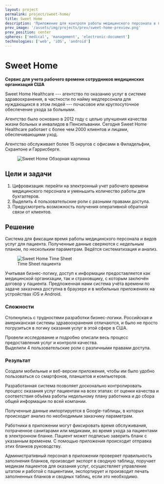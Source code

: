 ```yaml
---
layout: project
permalink: project/sweet-home/
title: Sweet Home
description: 'Приложение для контроля работы медицинского персонала в США: учет рабочего времени, выполнение недельного плана и оценка качества обслуживания от пациентов' 
prev_image: '/assets/img/projects/prev/sweet-home-preview.png'
prev_position: center
spheres: ['medical', 'management', 'electronic-document']
technologies: ['web', 'iOS', 'android']
---
```


# Sweet Home

**Сервис для учета рабочего времени сотрудников медицинских организаций США**

Sweet Home Healthcare --- агентство по оказанию услуг в системе здравоохранения, в частности по найму медперсонала для нуждающихся в этом людей --- почасовое или круглосуточное обеспечение ухода за больными.

Агентство было основано в 2012 году с целью улучшения качества жизни больных и инвалидов в Пенсильвании.
Сегодня Sweet Home Healthcare работает с более чем 2000 клиентов и лицами, обеспечивающими уход.

Агентство обслуживает более 15 округов с офисами в Филадельфии, Скрантоне и Гаррисберге.

<figure>
    <img src="{{ site.baseurl }}/assets/img/projects/sweet-home/sweet-home-1-overview.png" alt="Sweet Home Обзорная картинка"/>
</figure>


## Цели и задачи

1. Цифровизация: перейти на электронный учет рабочего времени медицинского персонала и уменьшить количество работы для бухгалтеров.
2. Выделить 4 пользовательские роли с разными правами доступа.
3. Предусмотреть возможность получения оперативной обратной связи от клиентов.

## Решение

Система для фиксации время работы медицинского персонала и видов услуг для пациента. Полученные данные сверяются с недельным планом, по нескольким параметрам. Ведётся систематизация и анализ.

<figure>
    <img src="{{ site.baseurl }}/assets/img/projects/sweet-home/sweet-home-2-time-sheet.png" alt="Sweet Home Time Sheet"/>
    <figcaption>Time Sheet пациента</figcaption>
</figure>

Учитывая бизнес-логику, доступ к информации предоставляется как медицинской организации, так и страховщику, с которым заключён договор у пациента. Предложенная нами система учёта времени по задаче заказчика доступна в браузере и в мобильных приложениях на устройствах iOS и Android.
 
### Сложности

Столкнулись с трудностями разработки бизнес-логики. Российская и американская системы здравоохранения отличаются, и было не просто погрузиться в логику оказания услуг в этой сфере в США.

Провели исследование и подробно описали весь процесс предоставления услуг и контроля качества. Выделили 4 пользовательские роли с различными правами доступа.
 
### Результат

Создали мобильные и веб-версии приложения, чтобы им было удобно пользоваться со смартфонов, планшетов и компьютеров.

Разработанная система позволяет досконально контролировать процесс оказания услуг пациентам на всех этапах: от оценки качества и соответствия объёма работы недельному плану работника и до сбора общей информации по всей компании.

Полученные данные импортируется в Google-таблицы, в которых происходит анализ по необходимым заказчику параметрам.

Работники в приложении могут фиксировать время обслуживания, потраченное санитарами или медиками, во время ухода за пациентами в электронном бланке. Пациент может подписью заверить бланк с указанным временем. С помощью приложения происходит отправка этих бланков руководству.

Административный персонал в приложении проверяет правильность заполнения бланков, производит экспорт в сводную таблицу, поручает медикам пациентов для оказания услуг, осуществляет управление штатом и работой с пациентами, экспортирует и производит печать заполненных бланков и сводных таблиц, если это необходимо.

